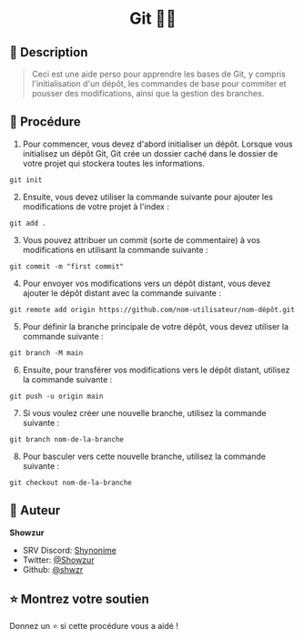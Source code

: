 <h1 align="center">Git 🐱‍👤</h1>

## 📝 Description

> Ceci est une aide perso pour apprendre les bases de Git, y compris l'initialisation d'un dépôt, les commandes de base pour commiter et pousser des modifications, ainsi que la gestion des branches.

## 🚀 Procédure

1. Pour commencer, vous devez d'abord initialiser un dépôt. Lorsque vous initialisez un dépôt Git, Git crée un dossier caché dans le dossier de votre projet qui stockera toutes les informations.
```
git init
```

2. Ensuite, vous devez utiliser la commande suivante pour ajouter les modifications de votre projet à l'index :
```
git add .
```

3. Vous pouvez attribuer un commit (sorte de commentaire) à vos modifications en utilisant la commande suivante :
```
git commit -m "first commit"
```

4. Pour envoyer vos modifications vers un dépôt distant, vous devez ajouter le dépôt distant avec la commande suivante :
```
git remote add origin https://github.com/nom-utilisateur/nom-dépôt.git
```

5. Pour définir la branche principale de votre dépôt, vous devez utiliser la commande suivante :
```
git branch -M main
```

6. Ensuite, pour transférer vos modifications vers le dépôt distant, utilisez la commande suivante :
```
git push -u origin main
```

7. Si vous voulez créer une nouvelle branche, utilisez la commande suivante :
```
git branch nom-de-la-branche
```

8. Pour basculer vers cette nouvelle branche, utilisez la commande suivante :
```
git checkout nom-de-la-branche
```

## 👤 Auteur

**Showzur**

* SRV Discord: [Shynonime](https://discord.gg/UHy8mZsNh8)
* Twitter: [@Showzur](https://twitter.com/Showzur)
* Github: [@shwzr](https://github.com/shwzr)

## ⭐️ Montrez votre soutien

Donnez un ⭐️ si cette procédure vous a aidé !


